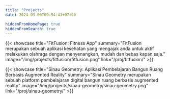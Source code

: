 ```yaml
---
title: "Projects"
date: 2024-03-06T09:54:43+07:00

hiddenFromHomePage: true
hiddenFromSearch: true
---
```


<!-- Boilerplate -->
<!-- {{< showcase title="Judul" summary="Deskripsi" image="/img/projects/{ganti-nama-file}.png" link="/projects/nama-file" >}} -->

<!-- FitFusion -->
{{< showcase title="FitFusion: Fitness App" summary="FitFusion merupakan sebuah aplikasi kesehatan yang mengajak anda untuk aktif melakukan olahraga dengan menyenangkan, mudah dan bebas kapan saja." image="/img/projects/fitfusion/fitfusion.png" link="/proj/fitfusion/" >}}

<!-- Sinau Geometry -->
{{< showcase title="Sinau Geometry: Aplikasi Pembelajaran Bangun Ruang Berbasis Augmented Reality" summary="Sinau Geometry merupakan sebuah platform pembelajaran digital bangun ruang berbasis augmented reality" image="/img/projects/sinau-geometry/sinau-geometry.png" link="/proj/sinau-geometry/" >}}